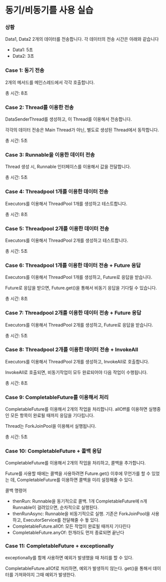 # 동기/비동기를 사용 실습

### 상황
Data1, Data2 2개의 데이터를 전송합니다. 각 데이터의 전송 시간은 아래와 같습니다
- Data1: 5초
- Data2: 3초

### Case 1: 동기 전송
2개의 메서드를 메인스레드에서 각각 호출합니다. 

총 시간: 8초

### Case 2: Thread를 이용한 전송
DataSenderThread를 생성하고, 이 Thread를 이용해서 전송합니다.

각각의 데이터 전송은 Main Thread가 아닌, 별도로 생성된 Thread에서 동작합니다. 

총 시간: 5초

### Case 3: Runnable을 이용한 데이터 전송
Thread 생성 시, Runnable 인터페이스를 이용해서 값을 전달합니다. 

총 시간: 5초

### Case 4: Threadpool 1개를 이용한 데이터 전송
Executors를 이용해서 ThreadPool 1개를 생성하고 테스트합니다. 

총 시간: 8초

### Case 5: Threadpool 2개를 이용한 데이터 전송
Executors를 이용해서 ThreadPool 2개를 생성하고 테스트합니다.

총 시간: 5초

### Case 6: Threadpool 1개를 이용한 데이터 전송 + Future 응답
Executors를 이용해서 ThreadPool 1개를 생성하고, Future로 응답을 받습니다. 

Future로 응답을 받으면, Future.get()을 통해서 비동기 응답을 기다릴 수 있습니다. 

총 시간: 8초

### Case 7: Threadpool 2개를 이용한 데이터 전송 + Future 응답
Executors를 이용해서 ThreadPool 2개를 생성하고, Future로 응답을 받습니다.

총 시간: 5초

### Case 8: Threadpool 2개를 이용한 데이터 전송 + InvokeAll
Executors를 이용해서 ThreadPool 2개를 생성하고, InvokeAll로 호출합니다. 

InvokeAll로 호출되면, 비동기작업이 모두 완료되어야 다음 작업이 수행됩니다. 

총 시간: 8초

### Case 9: CompletableFuture를 이용해서 처리
CompletableFuture를 이용해서 2개의 작업을 처리합니다. allOff를 이용하면 실행중인 모든 항목이 완료될 때까지 응답을 기다립니다.

Thread는 ForkJoinPool을 이용해서 실행됩니다.

총 시간: 5초

### Case 10: CompletableFuture + 콜백 응답
CompletableFuture를 이용해서 2개의 작업을 처리하고, 콜백을 추가합니다. 

Future를 사용할 때에는 콜백을 사용하려면 Future.get() 이후에 무언가를 할 수 있었는 데, CompletableFuture를 이용하면 콜백을 미리 설정해줄 수 있다.

콜백 명령어
- thenRun: Runnable을 동기적으로 콜백. 1개 CompletableFuture에 n개 Runnable이 걸려있으면, 순차적으로 실행된다.
- thenRunAsync: Runnable을 비동기적으로 실행. 기존은 ForkJoinPool을 사용하고, ExecutorService를 전달해줄 수 돟 있다. 
- CompletableFuture.allOf: 모든 작업이 완료될 때까지 기다린다
- CompletableFuture.anyOf: 한개라도 먼저 종료되면 끝난다

### Case 11: CompletableFuture + exceptionally
exceptionally를 함께 사용하면 예외가 발생했을 때 처리를 할 수 있다. 

CompletableFuture.allOf로 처리하면, 예외가 발생하지 않는다. get()을 통해서 데이터를 가져와야지 그때 예외가 발생한다. 
